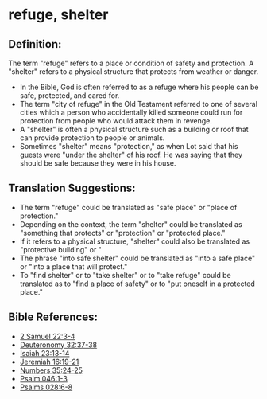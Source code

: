 
# refuge, shelter #

## Definition: ##

The term "refuge" refers to a place or condition of safety and protection. A "shelter" refers to a physical structure that protects from weather or danger.

* In the Bible, God is often referred to as a refuge where his people can be safe, protected, and cared for.
* The term "city of refuge" in the Old Testament referred to one of several cities which a person who accidentally killed someone could run for protection from people who would attack them in revenge.
* A "shelter" is often a physical structure such as a building or roof that can provide protection to people or animals.
* Sometimes "shelter" means "protection," as when Lot said that his guests were "under the shelter" of his roof. He was saying that they should be safe because they were in his house.

## Translation Suggestions: ##

* The term "refuge" could be translated as "safe place" or "place of protection."
* Depending on the context, the term "shelter" could be translated as "something that protects" or "protection" or "protected place."
* If it refers to a physical structure, "shelter" could also be translated as "protective building" or "
* The phrase "into safe shelter" could be translated as "into a safe place" or "into a place that will protect."
* To "find shelter" or to "take shelter" or to "take refuge" could be translated as to "find a place of safety" or to "put oneself in a protected place."

## Bible References: ##

* [2 Samuel 22:3-4](https://door43.org/en/bible/notes/2sa/22/03)
* [Deuteronomy 32:37-38](https://door43.org/en/bible/notes/deu/32/37)
* [Isaiah 23:13-14](https://door43.org/en/bible/notes/isa/23/13)
* [Jeremiah 16:19-21](https://door43.org/en/bible/notes/jer/16/19)
* [Numbers 35:24-25](https://door43.org/en/bible/notes/num/35/24)
* [Psalm 046:1-3](https://door43.org/en/bible/notes/psa/046/001)
* [Psalms 028:6-8](https://door43.org/en/bible/notes/psa/028/006)

